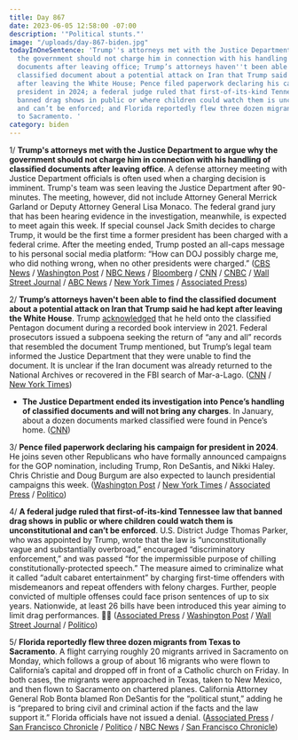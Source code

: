 ```yaml
---
title: Day 867
date: 2023-06-05 12:58:00 -07:00
description: '"Political stunts."'
image: "/uploads/day-867-biden.jpg"
todayInOneSentence: 'Trump''s attorneys met with the Justice Department to argue why
  the government should not charge him in connection with his handling of classified
  documents after leaving office; Trump’s attorneys haven''t been able to find the
  classified document about a potential attack on Iran that Trump said he had kept
  after leaving the White House; Pence filed paperwork declaring his campaign for
  president in 2024; a federal judge ruled that first-of-its-kind Tennessee law that
  banned drag shows in public or where children could watch them is unconstitutional
  and can’t be enforced; and Florida reportedly flew three dozen migrants from Texas
  to Sacramento. '
category: biden
---
```


1/ **Trump's attorneys met with the Justice Department to argue why the government should not charge him in connection with his handling of classified documents after leaving office**. A defense attorney meeting with Justice Department officials is  often used when a charging decision is imminent. Trump's team was seen leaving the Justice Department after 90-minutes. The meeting, however, did not include Attorney General Merrick Garland or Deputy Attorney General Lisa Monaco. The federal grand jury that has been hearing evidence in the investigation, meanwhile, is expected to meet again this week. If special counsel Jack Smith decides to charge Trump, it would be the first time a former president has been charged with a federal crime. After the meeting ended, Trump posted an all-caps message to his personal social media platform: “How can DOJ possibly charge me, who did nothing wrong, when no other presidents were charged.” ([CBS News](https://www.cbsnews.com/news/trump-attorneys-at-justice-department/) / [Washington Post](https://www.washingtonpost.com/national-security/2023/06/05/trump-lawyers-meeting-justice-doj/) / [NBC News](https://www.nbcnews.com/politics/donald-trump/grand-jury-trump-classified-documents-case-expected-meet-coming-week-h-rcna87599) / [Bloomberg](https://www.bloomberg.com/news/articles/2023-06-05/trump-lawyers-meet-with-doj-officials-in-secret-documents-probe?sref=MIBMEEoj) / [CNN](https://www.cnn.com/2023/06/05/politics/trump-attorneys-justice-department/) / [CNBC](https://www.cnbc.com/2023/06/05/trump-lawyers-meet-doj-indictment-speculation.html) / [Wall Street Journal](https://www.wsj.com/articles/doj-donald-trump-lawyers-document-probe-e8c8e7c3?mod=djemalertNEWS) / [ABC News](https://abcnews.go.com/Politics/trump-lawyers-meet-justice-department-officials/story?id=99842595) / [New York Times](https://www.nytimes.com/2023/06/05/us/politics/trump-justice-dept-classified-documents.html) / [Associated Press](https://apnews.com/article/trump-justice-department-classified-documents-maralago-455e06ae11fecd5fc6aa565bee6b3878))

2/ **Trump’s attorneys haven't been able to find the classified document about a potential attack on Iran that Trump said he had kept after leaving the White House**. Trump [acknowledged](https://whatthefuckjusthappenedtoday.com/2023/05/31/day-862/#2-federal-prosecutors-obtained-an-au) that he held onto the classified Pentagon document during a recorded book interview in 2021. Federal prosecutors issued a subpoena seeking the return of “any and all” records that resembled the document Trump mentioned, but Trump’s legal team informed the Justice Department that they were unable to find the document. It is unclear if the Iran document was already returned to the National Archives or recovered in the FBI search of Mar-a-Lago. ([CNN](https://www.cnn.com/2023/06/02/politics/donald-trump-iran-subpoena) / [New York Times](https://www.nytimes.com/2023/06/02/us/politics/classified-documents-trump-recording.html))

* **The Justice Department ended its investigation into Pence’s handling of classified documents and will not bring any charges**. In January, about a dozen documents marked classified were found in Pence’s home. ([CNN](https://www.cnn.com/2023/06/02/politics/mike-pence-justice-department-documents/))

3/ **Pence filed paperwork declaring his campaign for president in 2024**. He joins seven other Republicans who have formally announced campaigns for the GOP nomination, including Trump, Ron DeSantis, and Nikki Haley. Chris Christie and Doug Burgum are also expected to launch presidential campaigns this week. ([Washington Post](https://www.washingtonpost.com/politics/2023/06/05/pence-presidential-campaign-paperwork-trump/) / [New York Times](https://www.nytimes.com/2023/06/05/us/politics/pence-2024-president-candidate.html) / [Associated Press](https://apnews.com/article/pence-trump-president-2024-campaign-19ee44bb97c7c3131631077917056446) / [Politico](https://www.politico.com/news/2023/06/05/pence-files-paperwork-to-run-for-president-00100204))

4/ **A federal judge ruled that first-of-its-kind Tennessee law that banned drag shows in public or where children could watch them is unconstitutional and can’t be enforced**. U.S. District Judge Thomas Parker, who was appointed by Trump, wrote that the law is “unconstitutionally vague and substantially overbroad,” encouraged “discriminatory enforcement,” and was passed “for the impermissible purpose of chilling constitutionally-protected speech.” The measure aimed to criminalize what it called “adult cabaret entertainment” by charging first-time offenders with misdemeanors and repeat offenders with felony charges. Further, people convicted of multiple offenses could face prison sentences of up to six years. Nationwide, at least 26 bills have been introduced this year aiming to limit drag performances. 🏳️‍🌈 ([Associated Press](https://apnews.com/article/drag-law-unconstitutional-tennessee-lgbtq-ff16eb4bdbd0d69863eef38bf93503cf) / [Washington Post](https://www.washingtonpost.com/politics/2023/06/03/tennessee-drag-law-unconstitutional/) / [Wall Street Journal](https://www.wsj.com/articles/tennessee-judge-says-law-targeting-drag-shows-is-unconstitutional-879053c9?mod=djemalertNEWS) / [Politico](https://www.politico.com/news/2023/06/03/federal-judge-rules-tennessee-drag-law-unconstitutional-00100092))

5/ **Florida reportedly flew three dozen migrants from Texas to Sacramento**. A flight carrying roughly 20 migrants arrived in Sacramento on Monday, which follows a group of about 16 migrants who were flown to California’s capital and dropped off in front of a Catholic church on Friday. In both cases, the migrants were approached in Texas, taken to New Mexico, and then flown to Sacramento on chartered planes. California Attorney General Rob Bonta blamed Ron DeSantis for the “political stunt,” adding he is “prepared to bring civil and criminal action if the facts and the law support it.” Florida officials have not issued a denial. ([Associated Press](https://apnews.com/article/migrants-dropped-off-california-texas-florida-2ea4ea9cc6e976e97358c64bcae164f4) / [San Francisco Chronicle](https://www.sfchronicle.com/politics/article/migrants-sacramento-18136371.php) / [Politico](https://www.politico.com/news/2023/06/04/california-florida-migrants-marthas-vineyard-00100121) / [NBC News](https://www.nbcnews.com/politics/politics-news/california-probing-whether-migrant-flight-came-florida-rcna87685) / [San Francisco Chronicle](https://www.sfchronicle.com/politics/article/bonta-desants-immigrants-sacramento-18134977.php))
